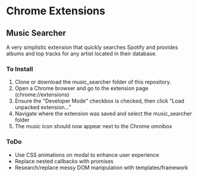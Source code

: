 # Chrome Extensions #

## Music Searcher
A very simplistic extension that quickly searches Spotify and provides albums and top tracks for any artist located in their database.

### To Install
1. Clone or download the music_searcher folder of this repository.
2. Open a Chrome browser and go to the extension page (chrome://extensions)
3. Ensure the "Developer Mode" checkbox is checked, then click "Load unpacked extension..."
4. Navigate where the extension was saved and select the music_searcher folder
5. The music icon should now appear next to the Chrome omnibox

### ToDo
- Use CSS animations on modal to enhance user experience
- Replace nested callbacks with promises
- Research/replace messy DOM manipulation with templates/framework